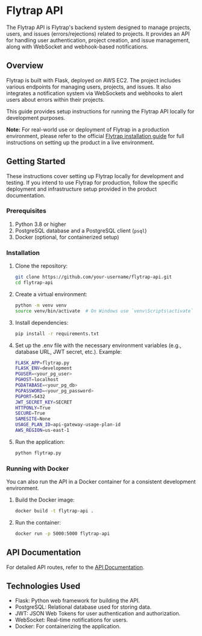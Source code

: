 # Flytrap API

The Flytrap API is Flytrap's backend system designed to manage projects, users, and issues (errors/rejections) related to projects. It provides an API for handling user authentication, project creation, and issue management, along with WebSocket and webhook-based notifications.

## Overview

Flytrap is built with Flask, deployed on AWS EC2. The project includes various endpoints for managing users, projects, and issues. It also integrates a notification system via WebSockets and webhooks to alert users about errors within their projects.

This guide provides setup instructions for running the Flytrap API locally for development purposes.

**Note:** For real-world use or deployment of Flytrap in a production environment, please refer to the official [Flytrap installation guide](#) for full instructions on setting up the product in a live environment.

## Getting Started
These instructions cover setting up Flytrap locally for development and testing. If you intend to use Flytrap for production, follow the specific deployment and infrastructure setup provided in the product documentation.

### Prerequisites

1. Python 3.8 or higher
2. PostgreSQL database and a PostgreSQL client (`psql`)
3. Docker (optional, for containerized setup)

### Installation

1. Clone the repository:

    ```bash
    git clone https://github.com/your-username/flytrap-api.git
    cd flytrap-api
    ```

2. Create a virtual environment:

    ```bash
    python -m venv venv
    source venv/bin/activate  # On Windows use `venv\Scripts\activate`
    ```

3. Install dependencies:

    ```bash
    pip install -r requirements.txt
    ```

4. Set up the .env file with the necessary environment variables (e.g., database URL, JWT secret, etc.). Example:

    ```bash
    FLASK_APP=flytrap.py
    FLASK_ENV=development
    PGUSER=<your_pg_user>
    PGHOST=localhost
    PGDATABASE=<your_pg_db>
    PGPASSWORD=<your_pg_password>
    PGPORT=5432
    JWT_SECRET_KEY=SECRET
    HTTPONLY=True
    SECURE=True
    SAMESITE=None
    USAGE_PLAN_ID=api-gateway-usage-plan-id
    AWS_REGION=us-east-1
    ```

5. Run the application:

    ```bash
    python flytrap.py
    ```

### Running with Docker
You can also run the API in a Docker container for a consistent development environment.

1. Build the Docker image:

    ```bash
    docker build -t flytrap-api .
    ```

2. Run the container:

    ```bash
    docker run -p 5000:5000 flytrap-api
    ```

## API Documentation
For detailed API routes, refer to the [API Documentation](#).

## Technologies Used
- Flask: Python web framework for building the API.
- PostgreSQL: Relational database used for storing data.
- JWT: JSON Web Tokens for user authentication and authorization.
- WebSocket: Real-time notifications for users.
- Docker: For containerizing the application.
